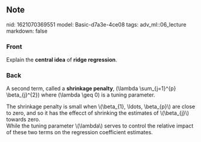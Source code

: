 ## Note
nid: 1621070369551
model: Basic-d7a3e-4ce08
tags: adv_ml::06_lecture
markdown: false

### Front
Explain the <b>central idea</b> of <b>ridge regression</b>.

### Back
A second term, called a <b>shrinkage penalty</b>, \(\lambda
\sum_{j=1}^{p} \beta_{j}^{2}\) where \(\lambda \geq 0\) is a tuning
parameter.
<div>
  The shrinkage penalty is small when \(\beta_{1}, \ldots,
  \beta_{p}\) are close to zero, and so it has the effecct of
  shrinking the estimates of \(\beta_{j}\) towards zero.
  <div>
    While the tuning parameter \(\lambda\) serves to control the
    relative impact of these two terms on the regression
    coefficient estimates.
  </div>
</div>
